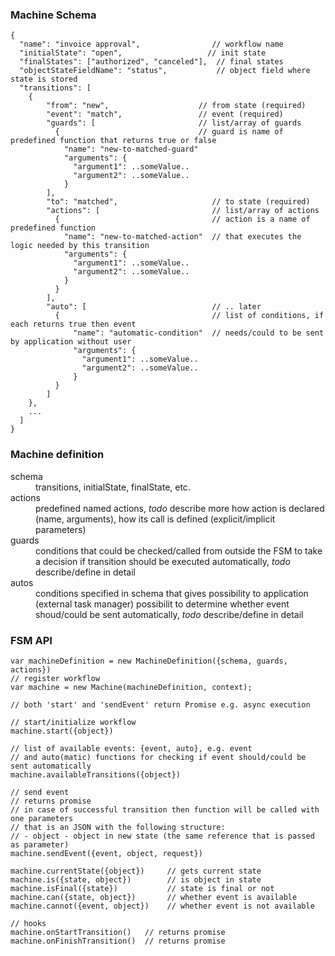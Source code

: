 ### Machine Schema

```
{
  "name": "invoice approval",                // workflow name
  "initialState": "open",                   // init state
  "finalStates": ["authorized", "canceled"],  // final states
  "objectStateFieldName": "status",           // object field where state is stored
  "transitions": [
    {
        "from": "new",                    // from state (required)
        "event": "match",                 // event (required)
        "guards": [                       // list/array of guards
          {                               // guard is name of predefined function that returns true or false
            "name": "new-to-matched-guard"
            "arguments": {
              "argument1": ..someValue..
              "argument2": ..someValue..
            }
        ],
        "to": "matched",                     // to state (required)
        "actions": [                         // list/array of actions
          {                                  // action is a name of predefined function
            "name": "new-to-matched-action"  // that executes the logic needed by this transition
            "arguments": {
              "argument1": ..someValue..
              "argument2": ..someValue..
            }
          }
        ],
        "auto": [                            // .. later
          {                                  // list of conditions, if each returns true then event
              "name": "automatic-condition"  // needs/could to be sent by application without user
              "arguments": {
                "argument1": ..someValue..
                "argument2": ..someValue..
              }
          }
        ]
    },
    ...
  ]
}
```

### Machine definition

<dl>
  <dt>schema</dt>
  <dd>transitions, initialState, finalState, etc.</dd>

  <dt>actions</dt>
  <dd>predefined named actions, <i>todo</i> describe more how action is declared (name, arguments), how its call is defined (explicit/implicit parameters)
  </dd>

  <dt>guards</dt>
  <dd>conditions that could be checked/called from outside the FSM to take a decision if transition should be executed automatically, <i>todo</i> describe/define in detail</dd>

  <dt>autos</dt>
  <dd>conditions specified in schema that gives possibility to application (external task manager) possibilit to determine whether event shoud/could be sent automatically, <i>todo</i> describe/define in detail</dd>
</dl>


### FSM API

```
var machineDefinition = new MachineDefinition({schema, guards, actions})
// register workflow
var machine = new Machine(machineDefinition, context);

// both 'start' and 'sendEvent' return Promise e.g. async execution

// start/initialize workflow
machine.start({object})

// list of available events: {event, auto}, e.g. event
// and auto(matic) functions for checking if event should/could be sent automatically
machine.availableTransitions({object})

// send event
// returns promise
// in case of successful transition then function will be called with one parameters
// that is an JSON with the following structure:
// - object - object in new state (the same reference that is passed as parameter)
machine.sendEvent({event, object, request})

machine.currentState({object})     // gets current state
machine.is({state, object})        // is object in state
machine.isFinal({state})           // state is final or not
machine.can({state, object})       // whether event is available
machine.cannot({event, object})    // whether event is not available

// hooks
machine.onStartTransition()   // returns promise
machine.onFinishTransition()  // returns promise
```
